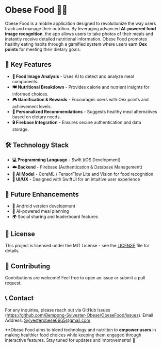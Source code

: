 # Obese Food 🍏📱

Obese Food is a mobile application designed to revolutionize the way users track and manage their nutrition. By leveraging advanced **AI-powered food image recognition**, the app allows users to take photos of their meals and instantly receive detailed nutritional information. Obese Food promotes healthy eating habits through a gamified system where users earn **Oex points** for meeting their dietary goals.

## 🔑 Key Features

- **📸 Food Image Analysis** - Uses AI to detect and analyze meal components.
- **🍽️ Nutritional Breakdown** - Provides calorie and nutrient insights for informed choices.
- **🎮 Gamification & Rewards** - Encourages users with Oex points and achievement levels.
- **🥗 Personalized Recommendations** - Suggests healthy meal alternatives based on dietary needs.
- **🔒 Firebase Integration** - Ensures secure authentication and data storage.

## 🛠️ Technology Stack

- **💻 Programming Language** - Swift (iOS Development)
- **☁️ Backend** - Firebase (Authentication & Database Management)
- **🤖 AI Model** - CoreML / TensorFlow Lite and Vision for food recognition
- **🎨 UI/UX** - Designed with SwiftUI for an intuitive user experience

## 🚀 Future Enhancements

- 📱 Android version development
- 🧠 AI-powered meal planning
- 🌍 Social sharing and leaderboard features

## 📜 License

This project is licensed under the MIT License - see the [LICENSE](LICENSE) file for details.

## 🤝 Contributing

Contributions are welcome! Feel free to open an issue or submit a pull request.

## 📞 Contact

For any inquiries, please reach out via GitHub Issues (https://github.com/Bempong-Sylvester-Obese/ObeseFood/issues).
Email Address: Sylvesterobese6665@gmail.com

**Obese Food aims to blend technology and nutrition to **empower users** in making healthier food choices while keeping them engaged through interactive features. Stay tuned for updates and improvements! 🎉


